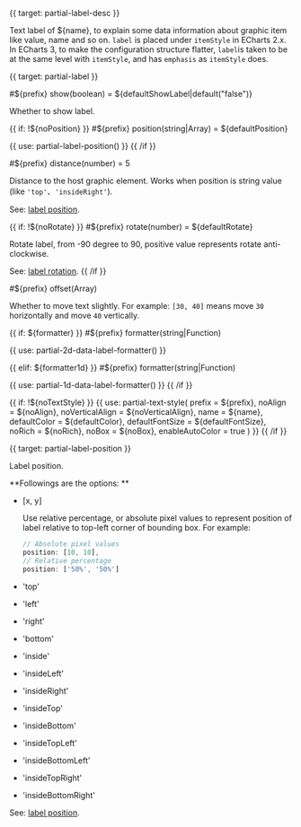 
{{ target: partial-label-desc }}

Text label of ${name}, to explain some data information about graphic item like value, name and so on. `label` is placed under `itemStyle` in ECharts 2.x. In ECharts 3, to make the configuration structure flatter, `label`is taken to be at the same level with `itemStyle`, and has `emphasis` as `itemStyle` does.



{{ target: partial-label }}

#${prefix} show(boolean) = ${defaultShowLabel|default("false")}

Whether to show label.

{{ if: !${noPosition} }}
#${prefix} position(string|Array) = ${defaultPosition}

{{ use: partial-label-position() }}
{{ /if }}

#${prefix} distance(number) = 5

Distance to the host graphic element. Works when position is string value (like `'top'`、`'insideRight'`).

See: [label position](${galleryEditorPath}doc-example/label-position).

{{ if: !${noRotate} }}
#${prefix} rotate(number) = ${defaultRotate}

Rotate label, from -90 degree to 90, positive value represents rotate anti-clockwise.

See: [label rotation](${galleryEditorPath}bar-label-rotation).
{{ /if }}

#${prefix} offset(Array)

Whether to move text slightly. For example: `[30, 40]` means move `30` horizontally and move `40` vertically.

{{ if: ${formatter} }}
#${prefix} formatter(string|Function)

{{ use: partial-2d-data-label-formatter() }}

{{ elif: ${formatter1d} }}
#${prefix} formatter(string|Function)

{{ use: partial-1d-data-label-formatter() }}
{{ /if }}

{{ if: !${noTextStyle} }}
{{ use: partial-text-style(
    prefix = ${prefix},
    noAlign = ${noAlign},
    noVerticalAlign = ${noVerticalAlign},
    name = ${name},
    defaultColor = ${defaultColor},
    defaultFontSize = ${defaultFontSize},
    noRich = ${noRich},
    noBox = ${noBox},
    enableAutoColor = true
) }}
{{ /if }}



{{ target: partial-label-position }}

Label position.

**Followings are the options: **

+ [x, y]

    Use relative percentage, or absolute pixel values to represent position of label relative to top-left corner of bounding box.
    For example:
    ```js
    // Absolute pixel values
    position: [10, 10],
    // Relative percentage
    position: ['50%', '50%']
    ```

+ 'top'
+ 'left'
+ 'right'
+ 'bottom'
+ 'inside'
+ 'insideLeft'
+ 'insideRight'
+ 'insideTop'
+ 'insideBottom'
+ 'insideTopLeft'
+ 'insideBottomLeft'
+ 'insideTopRight'
+ 'insideBottomRight'

See: [label position](${galleryViewPath}doc-example/label-position).

